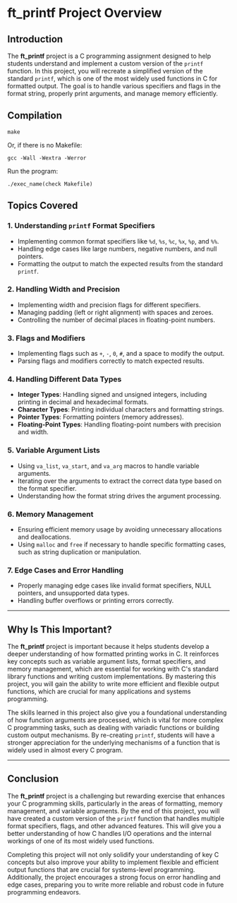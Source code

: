 # ft_printf Project Overview

## Introduction

The **ft_printf** project is a C programming assignment designed to help students understand and implement a custom version of the `printf` function. In this project, you will recreate a simplified version of the standard `printf`, which is one of the most widely used functions in C for formatted output. The goal is to handle various specifiers and flags in the format string, properly print arguments, and manage memory efficiently.

## Compilation

```
make
```
Or, if there is no Makefile:
```
gcc -Wall -Wextra -Werror
```
Run the program:
```
./exec_name(check Makefile)

```

## Topics Covered

### 1. **Understanding `printf` Format Specifiers**
   - Implementing common format specifiers like `%d`, `%s`, `%c`, `%x`, `%p`, and `%%`.
   - Handling edge cases like large numbers, negative numbers, and null pointers.
   - Formatting the output to match the expected results from the standard `printf`.

### 2. **Handling Width and Precision**
   - Implementing width and precision flags for different specifiers.
   - Managing padding (left or right alignment) with spaces and zeroes.
   - Controlling the number of decimal places in floating-point numbers.
   
### 3. **Flags and Modifiers**
   - Implementing flags such as `+`, `-`, `0`, `#`, and a space to modify the output.
   - Parsing flags and modifiers correctly to match expected results.
   
### 4. **Handling Different Data Types**
   - **Integer Types**: Handling signed and unsigned integers, including printing in decimal and hexadecimal formats.
   - **Character Types**: Printing individual characters and formatting strings.
   - **Pointer Types**: Formatting pointers (memory addresses).
   - **Floating-Point Types**: Handling floating-point numbers with precision and width.

### 5. **Variable Argument Lists**
   - Using `va_list`, `va_start`, and `va_arg` macros to handle variable arguments.
   - Iterating over the arguments to extract the correct data type based on the format specifier.
   - Understanding how the format string drives the argument processing.

### 6. **Memory Management**
   - Ensuring efficient memory usage by avoiding unnecessary allocations and deallocations.
   - Using `malloc` and `free` if necessary to handle specific formatting cases, such as string duplication or manipulation.

### 7. **Edge Cases and Error Handling**
   - Properly managing edge cases like invalid format specifiers, NULL pointers, and unsupported data types.
   - Handling buffer overflows or printing errors correctly.

---

## Why Is This Important?

The **ft_printf** project is important because it helps students develop a deeper understanding of how formatted printing works in C. It reinforces key concepts such as variable argument lists, format specifiers, and memory management, which are essential for working with C's standard library functions and writing custom implementations. By mastering this project, you will gain the ability to write more efficient and flexible output functions, which are crucial for many applications and systems programming.

The skills learned in this project also give you a foundational understanding of how function arguments are processed, which is vital for more complex C programming tasks, such as dealing with variadic functions or building custom output mechanisms. By re-creating `printf`, students will have a stronger appreciation for the underlying mechanisms of a function that is widely used in almost every C program.

---

## Conclusion

The **ft_printf** project is a challenging but rewarding exercise that enhances your C programming skills, particularly in the areas of formatting, memory management, and variable arguments. By the end of this project, you will have created a custom version of the `printf` function that handles multiple format specifiers, flags, and other advanced features. This will give you a better understanding of how C handles I/O operations and the internal workings of one of its most widely used functions.

Completing this project will not only solidify your understanding of key C concepts but also improve your ability to implement flexible and efficient output functions that are crucial for systems-level programming. Additionally, the project encourages a strong focus on error handling and edge cases, preparing you to write more reliable and robust code in future programming endeavors.
